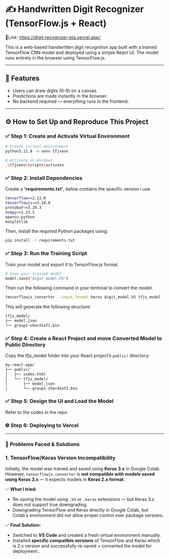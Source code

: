 # ✍️ Handwritten Digit Recognizer (TensorFlow.js + React)
🔗Link: https://digit-recognizer-eta.vercel.app/

This is a web-based handwritten digit recognition app built with a trained TensorFlow CNN model and deployed using a simple React UI. The model runs entirely in the browser using TensorFlow.js.

---

## 🧩 Features

- Users can draw digits (0–9) on a canvas.
- Predictions are made instantly in the browser.
- No backend required — everything runs in the frontend.

---

## ⚙️ How to Set Up and Reproduce This Project

### ✅ Step 1: Create and Activate Virtual Environment

```bash
# Create virtual environment
python3.11.8 -m venv tfjsenv

# Activate on Windows
.\tfjsenv\Scripts\activate
```

### ✅ Step 2: Install Dependencies
Create  a <b>'requirements.txt'</b>, below contains the specific version i use.
```bash
tensorflow==2.12.0
tensorflowjs==3.18.0
protobuf<=3.20.3
numpy==1.23.5
opencv-python
matplotlib
```
Then, install the required Python packages using:
```bash
pip install -r requirements.txt
```


### ✅ Step 3: Run the Training Script
Train your model and export it to TensorFlow.js format.
```bash
# Save your trained model
model.save("digit_model.h5")
```

Then run the following command in your terminal to convert the model:
```bash
tensorflowjs_converter --input_format keras digit_model.h5 tfjs_model
```

This will generate the following structure:
```bash
tfjs_model/
├── model.json
└── group1-shard1of1.bin
```

### ✅ Step 4: Create a React Project and move Converted Model to Public Directory
Copy the tfjs_model folder into your React project’s `public/` directory:

```bash
my-react-app/
├── public/
│   ├── index.html
│   └── tfjs_model/
│       ├── model.json
│       └── group1-shard1of1.bin
```
### ✅ Step 5: Design the UI and Load the Model
Refer to the codes in the repo.

### 🌐 Step 6: Deploying to Vercel 

---

### 🚧 Problems Faced & Solutions

### 1. TensorFlow/Keras Version Incompatibility

Initially, the model was trained and saved using **Keras 3.x** in Google Colab. However, `tensorflowjs_converter` is **not compatible with models saved using Keras 3.x** — it expects models in **Keras 2.x format**.

✅ **What I tried:**
- Re-saving the model using `.h5` or `.keras` extensions — but Keras 3.x does not support true downgrading.
- Downgrading TensorFlow and Keras directly in Google Colab, but Colab's environment did not allow proper control over package versions.

✅ **Final Solution:**
- Switched to **VS Code** and created a fresh virtual environment manually.
- Installed **specific compatible versions** of TensorFlow and Keras which is 2.x version and successfully re-saved + converted the model for deployment..
